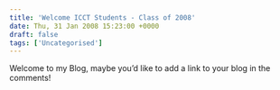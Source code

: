 ```yaml
---
title: 'Welcome ICCT Students - Class of 2008'
date: Thu, 31 Jan 2008 15:23:00 +0000
draft: false
tags: ['Uncategorised']
---
```


Welcome to my Blog, maybe you’d like to add a link to your blog in the comments!